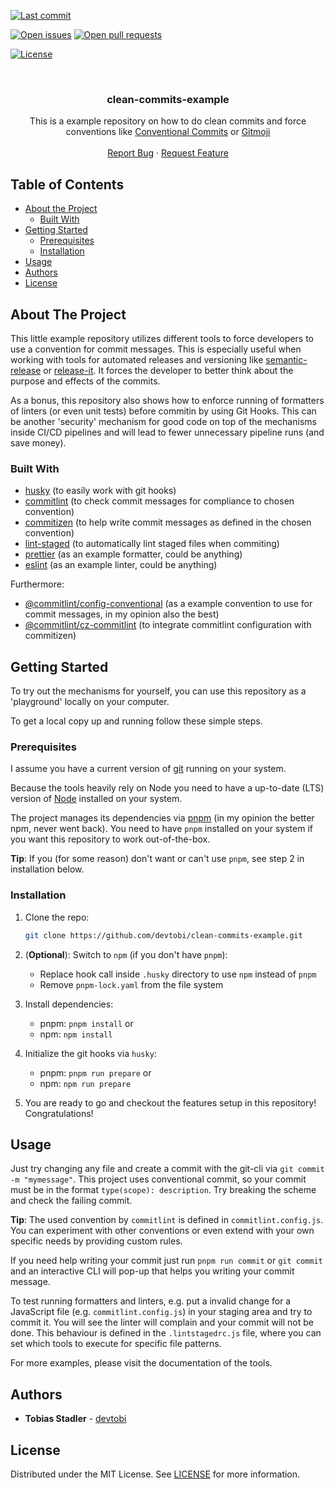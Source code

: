 [![Last commit][commit-shield]][commit-url]

[![Open issues][issues-shield]][issues-url]
[![Open pull requests][pr-shield]][pr-url]

[![License][license-shield]][license-url]

<br />
<p align="center">
  <h3 align="center">clean-commits-example</h3>

  <p align="center">
    This is a example repository on how to do clean commits and force conventions like <a href="https://www.conventionalcommits.org/en/v1.0.0/">Conventional Commits</a> or <a href="https://gitmoji.dev/specification">Gitmoji</a>
    <br />
    <br />
    <a href="https://github.com/devtobi/clean-commits-example/issues/new/choose">Report Bug</a>
    ·
    <a href="https://github.com/devtobi/clean-commits-example/issues/new/choose">Request Feature</a>
  </p>
</p>

<!-- TABLE OF CONTENTS -->

## Table of Contents

- [About the Project](#about-the-project)
  - [Built With](#built-with)
- [Getting Started](#getting-started)
  - [Prerequisites](#prerequisites)
  - [Installation](#installation)
- [Usage](#usage)
- [Authors](#authors)
- [License](#license)

## About The Project

This little example repository utilizes different tools to force developers to use a convention for commit messages. This is especially useful when working with tools for automated releases and versioning like [semantic-release](https://github.com/semantic-release/semantic-release) or [release-it](https://github.com/release-it/release-it). It forces the developer to better think about the purpose and effects of the commits.

As a bonus, this repository also shows how to enforce running of formatters of linters (or even unit tests) before commitin by using Git Hooks. This can be another 'security' mechanism for good code on top of the mechanisms inside CI/CD pipelines and will lead to fewer unnecessary pipeline runs (and save money).

### Built With

- [husky](https://github.com/typicode/husky) (to easily work with git hooks)
- [commitlint](https://github.com/conventional-changelog/commitlint) (to check commit messages for compliance to chosen convention)
- [commitizen](https://github.com/commitizen/cz-cli) (to help write commit messages as defined in the chosen convention)
- [lint-staged](https://github.com/lint-staged/lint-staged) (to automatically lint staged files when commiting)
- [prettier](https://github.com/prettier/prettier) (as an example formatter, could be anything)
- [eslint](https://github.com/eslint/eslint) (as an example linter, could be anything)

Furthermore:

- [@commitlint/config-conventional](@commitlint/config-conventional) (as a example convention to use for commit messages, in my opinion also the best)
- [@commitlint/cz-commitlint](https://www.npmjs.com/package/@commitlint/cz-commitlint) (to integrate commitlint configuration with commitizen)

## Getting Started

To try out the mechanisms for yourself, you can use this repository as a 'playground' locally on your computer.

To get a local copy up and running follow these simple steps.

### Prerequisites

I assume you have a current version of [git](https://git-scm.com) running on your system.

Because the tools heavily rely on Node you need to have a up-to-date (LTS) version of [Node](https://nodejs.org/en) installed on your system.

The project manages its dependencies via [pnpm](https://pnpm.io/installation) (in my opinion the better npm, never went back). You need to have `pnpm` installed on your system if you want this repository to work out-of-the-box.

**Tip**: If you (for some reason) don't want or can't use `pnpm`, see step 2 in installation below.

### Installation

1. Clone the repo:

   ```sh
   git clone https://github.com/devtobi/clean-commits-example.git
   ```

2. (**Optional**): Switch to `npm` (if you don't have `pnpm`):

   - Replace hook call inside `.husky` directory to use `npm` instead of `pnpm`
   - Remove `pnpm-lock.yaml` from the file system

3. Install dependencies:

   - pnpm: `pnpm install` or
   - npm: `npm install`

4. Initialize the git hooks via `husky`:

   - pnpm: `pnpm run prepare` or
   - npm: `npm run prepare`

5. You are ready to go and checkout the features setup in this repository! Congratulations!

## Usage

Just try changing any file and create a commit with the git-cli via `git commit -m "mymessage"`. This project uses conventional commit, so your commit must be in the format `type(scope): description`.
Try breaking the scheme and check the failing commit.

**Tip**: The used convention by `commitlint` is defined in `commitlint.config.js`. You can experiment with other conventions or even extend with your own specific needs by providing custom rules.

If you need help writing your commit just run `pnpm run commit` or `git commit` and an interactive CLI will pop-up that helps you writing your commit message.

To test running formatters and linters, e.g. put a invalid change for a JavaScript file (e.g. `commitlint.config.js`) in your staging area and try to commit it. You will see the linter will complain and your commit will not be done.
This behaviour is defined in the `.lintstagedrc.js` file, where you can set which tools to execute for specific file patterns.

For more examples, please visit the documentation of the tools.

<!-- AUTHORS -->

## Authors

- **Tobias Stadler** - [devtobi](https://github.com/devtobi)

<!-- LICENSE -->

## License

Distributed under the MIT License. See [LICENSE][license-url] for more information.

<!-- MARKDOWN LINKS & IMAGES -->
<!-- https://www.markdownguide.org/basic-syntax/#reference-style-links -->

[issues-shield]: https://img.shields.io/github/issues-raw/devtobi/clean-commits-example?style=for-the-badge&logo=github
[issues-url]: https://github.com/devtobi/clean-commits-example/issues?q=is%3Aopen+is%3Aissue+
[pr-shield]: https://img.shields.io/github/issues-pr-raw/devtobi/clean-commits-example?style=for-the-badge&logo=github&label=Pull%20Requests
[pr-url]: https://github.com/devtobi/clean-commits-example/pulls?q=is%3Apr+is%3Aopen
[license-shield]: https://img.shields.io/github/license/devtobi/clean-commits-example.svg?style=for-the-badge&logo=github
[license-url]: https://github.com/devtobi/clean-commits-example/blob/master/LICENSE
[commit-shield]: https://img.shields.io/github/last-commit/devtobi/clean-commits-example?style=for-the-badge&logo=github
[commit-url]: https://github.com/devtobi/clean-commits-example/commit/master
